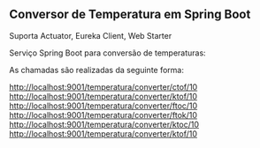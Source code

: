 ## Conversor de Temperatura em Spring Boot

Suporta Actuator, Eureka Client, Web Starter

Serviço Spring Boot para conversão de temperaturas:

As chamadas são realizadas da seguinte forma:

[http://localhost:9001/temperatura/converter/ctof/10](http://localhost:9001/temperatura/converter/ctof/10)
[http://localhost:9001/temperatura/converter/ktof/10](http://localhost:9001/temperatura/converter/ktof/10)
[http://localhost:9001/temperatura/converter/ftoc/10](http://localhost:9001/temperatura/converter/ftoc/10)
[http://localhost:9001/temperatura/converter/ftok/10](http://localhost:9001/temperatura/converter/ftok/10)
[http://localhost:9001/temperatura/converter/ktoc/10](http://localhost:9001/temperatura/converter/ktoc/10)
[http://localhost:9001/temperatura/converter/ktof/10](http://localhost:9001/temperatura/converter/ktof/10)
